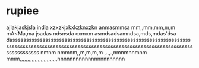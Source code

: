 # rupiee
ajlakjaskjsla
india
xzxzkjxkxkzknxzkn
anmasmmsa
mm,,mm,mm,m,m
mA<Ma,ma
jsadas
ndsnsda
cxmxm
asmdsadsamndsa,mds,mdas'dsa
dasssssssssssssssssssssssssssssssssssssssssssssssssssssssssssssssssssssssssssssssssssssssssssssssssssssssssssssssssssssssssssssssssssssssssssssssss
nmnm
nmmnm,,m,m,m,m
,.,,.,nmnmnnmnm
mmm,,,,,,,,,,,,,,,,,,,,,,,,,nnnnnnnnnnnnnnnnnnnnnn
